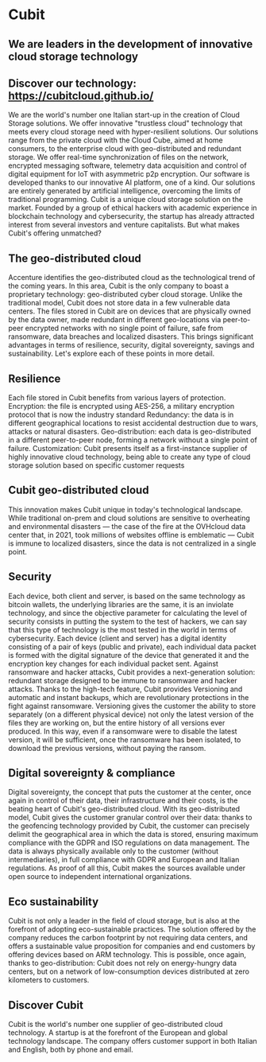 ﻿# Cubit
## We are leaders in the development of innovative cloud storage technology
## Discover our technology: https://cubitcloud.github.io/


We are the world's number one Italian start-up in the creation of Cloud Storage solutions. We offer innovative "trustless cloud" technology that meets every cloud storage need with hyper-resilient solutions.
Our solutions range from the private cloud with the Cloud Cube, aimed at home consumers, to the enterprise cloud with geo-distributed and redundant storage. We offer real-time synchronization of files on the network, encrypted messaging software, telemetry data acquisition and control of digital equipment for IoT with asymmetric p2p encryption.
Our software is developed thanks to our innovative AI platform, one of a kind. Our solutions are entirely generated by artificial intelligence, overcoming the limits of traditional programming.
Cubit is a unique cloud storage solution on the market. Founded by a group of ethical hackers with academic experience in blockchain technology and cybersecurity, the startup has already attracted interest from several investors and venture capitalists. But what makes Cubit's offering unmatched?

## The geo-distributed cloud
Accenture identifies the geo-distributed cloud as the technological trend of the coming years. In this area, Cubit is the only company to boast a proprietary technology: geo-distributed cyber cloud storage. Unlike the traditional model, Cubit does not store data in a few vulnerable data centers. The files stored in Cubit are on devices that are physically owned by the data owner, made redundant in different geo-locations via peer-to-peer encrypted networks with no single point of failure, safe from ransomware, data breaches and localized disasters. This brings significant advantages in terms of resilience, security, digital sovereignty, savings and sustainability. Let's explore each of these points in more detail.

## Resilience
Each file stored in Cubit benefits from various layers of protection.
Encryption: the file is encrypted using AES-256, a military encryption protocol that is now the industry standard
Redundancy: the data is in different geographical locations to resist accidental destruction due to wars, attacks or natural disasters.
Geo-distribution: each data is geo-distributed in a different peer-to-peer node, forming a network without a single point of failure.
Customization: Cubit presents itself as a first-instance supplier of highly innovative cloud technology, being able to create any type of cloud storage solution based on specific customer requests

## Cubit geo-distributed cloud
This innovation makes Cubit unique in today's technological landscape. While traditional on-prem and cloud solutions are sensitive to overheating and environmental disasters — the case of the fire at the OVHcloud data center that, in 2021, took millions of websites offline is emblematic — Cubit is immune to localized disasters, since the data is not centralized in a single point.

## Security
Each device, both client and server, is based on the same technology as bitcoin wallets, the underlying libraries are the same, it is an inviolate technology, and since the objective parameter for calculating the level of security consists in putting the system to the test of hackers, we can say that this type of technology is the most tested in the world in terms of cybersecurity.
Each device (client and server) has a digital identity consisting of a pair of keys (public and private), each individual data packet is formed with the digital signature of the device that generated it and the encryption key changes for each individual packet sent.
Against ransomware and hacker attacks, Cubit provides a next-generation solution: redundant storage designed to be immune to ransomware and hacker attacks. Thanks to the high-tech feature, Cubit provides Versioning and automatic and instant backups, which are revolutionary protections in the fight against ransomware.
Versioning gives the customer the ability to store separately (on a different physical device) not only the latest version of the files they are working on, but the entire history of all versions ever produced. In this way, even if a ransomware were to disable the latest version, it will be sufficient, once the ransomware has been isolated, to download the previous versions, without paying the ransom.

## Digital sovereignty & compliance
Digital sovereignty, the concept that puts the customer at the center, once again in control of their data, their infrastructure and their costs, is the beating heart of Cubit's geo-distributed cloud.
With its geo-distributed model, Cubit gives the customer granular control over their data: thanks to the geofencing technology provided by Cubit, the customer can precisely delimit the geographical area in which the data is stored, ensuring maximum compliance with the GDPR and ISO regulations on data management.
The data is always physically available only to the customer (without intermediaries), in full compliance with GDPR and European and Italian regulations. As proof of all this, Cubit makes the sources available under open source to independent international organizations.

## Eco sustainability
Cubit is not only a leader in the field of cloud storage, but is also at the forefront of adopting eco-sustainable practices. The solution offered by the company reduces the carbon footprint by not requiring data centers, and offers a sustainable value proposition for companies and end customers by offering devices based on ARM technology. This is possible, once again, thanks to geo-distribution: Cubit does not rely on energy-hungry data centers, but on a network of low-consumption devices distributed at zero kilometers to customers.

## Discover Cubit
Cubit is the world's number one supplier of geo-distributed cloud technology. A startup is at the forefront of the European and global technology landscape. The company offers customer support in both Italian and English, both by phone and email.